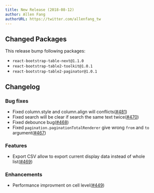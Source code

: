 ```yaml
---
title: New Release (2018-08-12)
author: Allen Fang
authorURL: https://twitter.com/allenfang_tw
---
```


## Changed Packages

This release bump following packages:

* `react-bootstrap-table-next@1.1.0`
* `react-bootstrap-table2-toolkit@1.0.1`
* `react-bootstrap-table2-paginator@1.0.1`

## Changelog

### Bug fixes
* Fixed column.style and column.align will conflicts([#481](https://github.com/react-bootstrap-table/react-bootstrap-table2/issues/471))
* Fixed search will be clear if search the same text twice([#470](https://github.com/react-bootstrap-table/react-bootstrap-table2/pull/470))
* Fixed debounce bug([#468](https://github.com/react-bootstrap-table/react-bootstrap-table2/pull/468))
* Fixed `pagination.paginationTotalRenderer` give wrong `from` and `to` argument([#467](https://github.com/react-bootstrap-table/react-bootstrap-table2/pull/467))

### Features
* Export CSV allow to export current display data instead of whole list([#469](https://github.com/react-bootstrap-table/react-bootstrap-table2/pull/469))

### Enhancements
* Performance improvment on cell level([#449](https://github.com/react-bootstrap-table/react-bootstrap-table2/pull/449))
